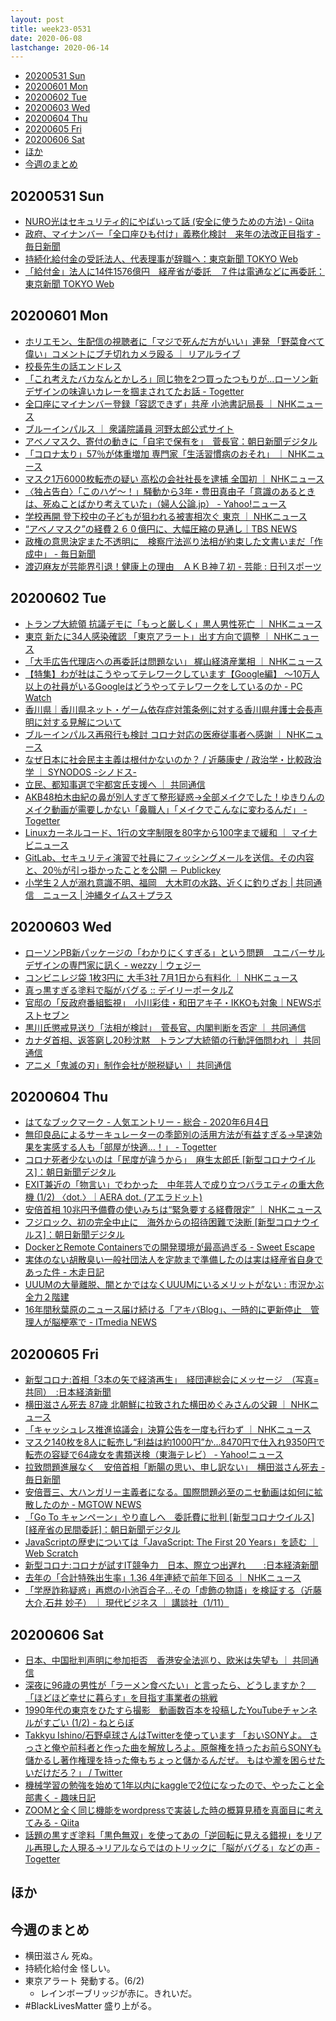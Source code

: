 ```yaml
---
layout: post
title: week23-0531
date: 2020-06-08
lastchange: 2020-06-14
---
```


- [20200531 Sun](#20200531-sun)
- [20200601 Mon](#20200601-mon)
- [20200602 Tue](#20200602-tue)
- [20200603 Wed](#20200603-wed)
- [20200604 Thu](#20200604-thu)
- [20200605 Fri](#20200605-fri)
- [20200606 Sat](#20200606-sat)
- [ほか](#ほか)
- [今週のまとめ](#今週のまとめ)

## 20200531 Sun
- [NURO光はセキュリティ的にやばいって話 (安全に使うための方法) - Qiita](https://qiita.com/notoken3331/items/ca228e2ac28ac7ea4879)
- [政府、マイナンバー「全口座ひも付け」義務化検討　来年の法改正目指す - 毎日新聞](https://mainichi.jp/articles/20200531/k00/00m/040/139000c)
- [持続化給付金の受託法人、代表理事が辞職へ：東京新聞 TOKYO Web](https://www.tokyo-np.co.jp/article/32341)
- [「給付金」法人に14件1576億円　経産省が委託　７件は電通などに再委託：東京新聞 TOKYO Web](https://www.tokyo-np.co.jp/article/32435)

## 20200601 Mon
- [ホリエモン、生配信の視聴者に「マジで死んだ方がいい」連発 「野菜食べて偉い」コメントにブチ切れカメラ殴る ｜ リアルライブ](https://npn.co.jp/article/detail/200004549)
- [校長先生の話エンドレス](https://koucho-endless.com/)
- [「これ考えたバカなんとかしろ」同じ物を2つ買ったつもりが…ローソン新デザインの味違いカレーを掴まされてたお話 - Togetter](https://togetter.com/li/1531487)
- [全口座にマイナンバー登録「容認できず」共産 小池書記局長 ｜ NHKニュース](https://www3.nhk.or.jp/news/html/20200601/k10012454221000.html)
- [ブルーインパルス ｜ 衆議院議員 河野太郎公式サイト](https://www.taro.org/2020/06/%E3%83%96%E3%83%AB%E3%83%BC%E3%82%A4%E3%83%B3%E3%83%91%E3%83%AB%E3%82%B9.php)
- [アベノマスク、寄付の動きに「自宅で保有を」　菅長官：朝日新聞デジタル](https://www.asahi.com/articles/ASN614K9TN61ULFA00Q.html)
- [「コロナ太り」57％が体重増加 専門家「生活習慣病のおそれ」 ｜ NHKニュース](https://www3.nhk.or.jp/news/html/20200602/k10012454461000.html)
- [マスク1万6000枚転売の疑い 高松の会社社長を逮捕 全国初 ｜ NHKニュース](https://www3.nhk.or.jp/news/html/20200601/k10012454001000.html)
- [〈独占告白〉「このハゲ～！」騒動から3年・豊田真由子「意識のあるときは、死ぬことばかり考えていた」（婦人公論.jp） - Yahoo!ニュース](https://news.yahoo.co.jp/articles/2e775885c15d71249150b43c6779799ca964e881)
- [学校再開 登下校中の子どもが狙われる被害相次ぐ 東京 ｜ NHKニュース](https://www3.nhk.or.jp/news/html/20200601/k10012453801000.html)
- [“アベノマスク”の経費２６０億円に、大幅圧縮の見通し｜TBS NEWS](https://news.tbs.co.jp/newseye/tbs_newseye3993079.html)
- [政権の意思決定また不透明に　検察庁法巡り法相が約束した文書いまだ「作成中」 - 毎日新聞](https://mainichi.jp/articles/20200531/k00/00m/010/170000c)
- [渡辺麻友が芸能界引退！健康上の理由　ＡＫＢ神７初 - 芸能 : 日刊スポーツ](https://web.archive.org/web/20200601032020/https://www.nikkansports.com/entertainment/news/202006010000261.html)


## 20200602 Tue
- [トランプ大統領 抗議デモに「もっと厳しく」黒人男性死亡 ｜ NHKニュース](https://www3.nhk.or.jp/news/html/20200602/k10012454541000.html)
- [東京 新たに34人感染確認 「東京アラート」出す方向で調整 ｜ NHKニュース](https://www3.nhk.or.jp/news/html/20200602/k10012455031000.html)
- [「大手広告代理店への再委託は問題ない」 梶山経済産業相 ｜ NHKニュース](https://www3.nhk.or.jp/news/html/20200602/k10012454751000.html)
- [【特集】わが社はこうやってテレワークしています【Google編】 ～10万人以上の社員がいるGoogleはどうやってテレワークをしているのか - PC Watch](https://pc.watch.impress.co.jp/docs/topic/feature/1256200.html)
- [香川県｜香川県ネット・ゲーム依存症対策条例に対する香川県弁護士会長声明に対する見解について](https://www.pref.kagawa.lg.jp/content/dir8/dir8_11/dir8_11_2/wlgl66200602094905.shtml)
- [ブルーインパルス再飛行も検討 コロナ対応の医療従事者へ感謝 ｜ NHKニュース](https://www3.nhk.or.jp/news/html/20200602/k10012455411000.html)
- [なぜ日本に社会民主主義は根付かないのか？ / 近藤康史 / 政治学・比較政治学 ｜ SYNODOS -シノドス-](https://synodos.jp/politics/23208)
- [立民、都知事選で宇都宮氏支援へ ｜ 共同通信](https://this.kiji.is/640537438221665377)
- [AKB48柏木由紀の鼻が別人すぎて整形疑惑→全部メイクでした！ゆきりんのメイク動画が需要しかない「鼻職人」「メイクでこんなに変わるんだ」 - Togetter](https://togetter.com/li/1532990)
- [Linuxカーネルコード、1行の文字制限を80字から100字まで緩和 ｜ マイナビニュース](https://news.mynavi.jp/article/20200602-1047066/)
- [GitLab、セキュリティ演習で社員にフィッシングメールを送信。その内容と、20％が引っ掛かったことを公開 － Publickey](https://www.publickey1.jp/blog/20/gitlab20.html)
- [小学生２人が溺れ意識不明、福岡　大木町の水路、近くに釣りざお | 共同通信　ニュース | 沖縄タイムス＋プラス](https://www.okinawatimes.co.jp/articles/-/580046)

## 20200603 Wed
- [ローソンPB新パッケージの「わかりにくすぎる」という問題　ユニバーサルデザインの専門家に訊く - wezzy｜ウェジー](https://wezz-y.com/archives/77514)
- [コンビニレジ袋 1枚3円に 大手3社 7月1日から有料化 ｜ NHKニュース](https://www3.nhk.or.jp/news/html/20200603/k10012456951000.html)
- [真っ黒すぎる塗料で脳がバグる :: デイリーポータルZ](https://dailyportalz.jp/kiji/kokushoku_musou-brain-bug)
- [官邸の「反政府番組監視」　小川彩佳・和田アキ子・IKKOも対象｜NEWSポストセブン](https://www.news-postseven.com/archives/20200603_1567595.html?DETAIL)
- [黒川氏懲戒見送り「法相が検討」　菅長官、内閣判断を否定 ｜ 共同通信](https://this.kiji.is/640853381779047521)
- [カナダ首相、返答窮し20秒沈黙　トランプ大統領の行動評価問われ ｜ 共同通信](https://this.kiji.is/640756880489055329)
- [アニメ「鬼滅の刃」制作会社が脱税疑い ｜ 共同通信](https://this.kiji.is/640741278316020833)

## 20200604 Thu
- [はてなブックマーク - 人気エントリー - 総合 - 2020年6月4日](https://b.hatena.ne.jp/hotentry/all/20200604)
- [無印良品によるサーキュレーターの季節別の活用方法が有益すぎる→早速効果を実感する人も「部屋が快適…！」 - Togetter](https://togetter.com/li/1535738)
- [コロナ死者少ないのは「民度が違うから」　麻生太郎氏 \[新型コロナウイルス\]：朝日新聞デジタル](https://www.asahi.com/articles/ASN6455CGN64UTFK008.html)
- [EXIT兼近の「物言い」でわかった　中年芸人で成り立つバラエティの重大危機 (1/2) 〈dot.〉｜AERA dot. (アエラドット)](https://dot.asahi.com/dot/2020060100023.html)
- [安倍首相 10兆円予備費の使いみちは“緊急要する経費限定” ｜ NHKニュース](https://www3.nhk.or.jp/news/html/20200604/k10012458331000.html)
- [フジロック、初の完全中止に　海外からの招待困難で決断 \[新型コロナウイルス\]：朝日新聞デジタル](https://www.asahi.com/articles/ASN647DLRN64UCVL01C.html)
- [DockerとRemote Containersでの開発環境が最高過ぎる - Sweet Escape](https://www.keisuke69.net/entry/2020/06/04/145719)
- [実体のない胡散臭い一般社団法人を定款まで準備したのは実は経産省自身であった件 - 木走日記](https://kibashiri.hatenablog.com/entry/2020/06/04/111449)
- [UUUMの大量離脱、闇とかではなくUUUMにいるメリットがない : 市況かぶ全力２階建](http://kabumatome.doorblog.jp/archives/65963758.html)
- [16年間秋葉原のニュース届け続ける「アキバBlog」、一時的に更新停止　管理人が脳梗塞で - ITmedia NEWS](https://www.itmedia.co.jp/news/articles/2006/04/news140.html)

## 20200605 Fri
- [新型コロナ:首相「3本の矢で経済再生」　経団連総会にメッセージ　（写真=共同）　:日本経済新聞](https://www.nikkei.com/article/DGXMZO59882490S0A600C2PP8000/)
- [横田滋さん死去 87歳 北朝鮮に拉致された横田めぐみさんの父親 ｜ NHKニュース](https://www3.nhk.or.jp/news/html/20200605/k10012460061000.html)
- [「キャッシュレス推進協議会」決算公告を一度も行わず ｜ NHKニュース](https://www3.nhk.or.jp/news/html/20200605/k10012460421000.html)
- [マスク140枚を8人に転売し“利益は約1000円”か…8470円で仕入れ9350円で転売の容疑で64歳女を書類送検（東海テレビ） - Yahoo!ニュース](https://news.yahoo.co.jp/articles/82343edf068ecc0a7fd0df8fc7099fda4a5a57e4)
- [拉致問題進展なく　安倍首相「断腸の思い、申し訳ない」　横田滋さん死去 - 毎日新聞](https://mainichi.jp/articles/20200605/k00/00m/010/326000c)
- [安倍晋三、大ハンガリー主義者になる。国際問題必至のニセ動画は如何に拡散したのか - MGTOW NEWS](https://mgtow.hatenablog.com/entry/20200606/1591374989)
- [「Go To キャンペーン」やり直しへ　委託費に批判 \[新型コロナウイルス\]\[経産省の民間委託\]：朝日新聞デジタル](https://www.asahi.com/articles/ASN654J8NN65ULFA01F.html)
- [JavaScriptの歴史については「JavaScript: The First 20 Years」を読む ｜ Web Scratch](https://efcl.info/2020/06/05/javascript-history/)
- [新型コロナ:コロナが試すIT競争力　日本、際立つ出遅れ　　:日本経済新聞](https://www.nikkei.com/article/DGXMZO60046200V00C20A6MM8000/)
- [去年の「合計特殊出生率」1.36 4年連続で前年下回る ｜ NHKニュース](https://www3.nhk.or.jp/news/html/20200605/k10012459541000.html)
- [「学歴詐称疑惑」再燃の小池百合子…その「虚飾の物語」を検証する（近藤 大介,石井 妙子） ｜ 現代ビジネス ｜ 講談社（1/11）](https://gendai.ismedia.jp/articles/-/73063)

## 20200606 Sat
- [日本、中国批判声明に参加拒否　香港安全法巡り、欧米は失望も ｜ 共同通信](https://this.kiji.is/642106137812698209)
- [深夜に96歳の男性が「ラーメン食べたい」と言ったら、どうしますか？　「ほどほど幸せに暮らす」を目指す事業者の挑戦](https://www.buzzfeed.com/jp/naokoiwanaga/grundtvig-ramen)
- [1990年代の東京をひたすら撮影　動画数百本を投稿したYouTubeチャンネルがすごい (1/2) - ねとらぼ](https://nlab.itmedia.co.jp/nl/articles/2006/06/news004.html)
- [Takkyu Ishino/石野卓球さんはTwitterを使っています 「おいSONYよ。 さっさと俺や前科者と作った曲を解放しろよ。原盤権を持ったお前らSONYも儲かるし著作権理を持った俺もちょっと儲かるんだぜ。 もはや瀧を困らせたいだけだろ？」 / Twitter](https://twitter.com/TakkyuIshino/status/1269263784733896704)
- [機械学習の勉強を始めて1年以内にkaggleで2位になったので、やったこと全部書く - 趣味日記](https://aryyyyy.hatenablog.com/entry/2020/06/05/122356)
- [ZOOMと全く同じ機能をwordpressで実装した時の概算見積を真面目に考えてみる - Qiita](https://qiita.com/otupy/items/db5b0db64cd15c2c996a)
- [話題の黒すぎ塗料「黒色無双」を使ってあの「逆回転に見える錯視」をリアル再現した人現る→リアルならではのトリックに「脳がバグる」などの声 - Togetter](https://togetter.com/li/1537237)

## ほか

## 今週のまとめ
- 横田滋さん 死ぬ。
- 持続化給付金 怪しい。
- 東京アラート 発動する。(6/2)
  - レインボーブリッジが赤に。きれいだ。
- #BlackLivesMatter 盛り上がる。